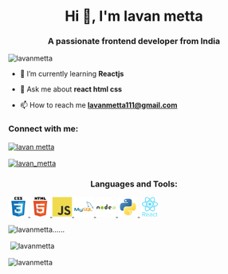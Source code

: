<h1 align="center">Hi 👋, I'm lavan metta</h1>
<h3 align="center">A passionate frontend developer from India</h3>

<p align="left"> <img src="https://komarev.com/ghpvc/?username=lavanmetta&label=Profile%20views&color=0e75b6&style=flat" alt="lavanmetta" /> </p>

- 🌱 I’m currently learning **Reactjs**

- 💬 Ask me about **react html css**

- 📫 How to reach me **lavanmetta111@gmail.com**

<h3 align="left">Connect with me:</h3>
<p align="left">
<a href="https://linkedin.com/in/lavan metta" target="blank"><img align="center" src="https://raw.githubusercontent.com/rahuldkjain/github-profile-readme-generator/master/src/images/icons/Social/linked-in-alt.svg" alt="lavan metta" height="30" width="40" /></a>
  
<a href="https://instagram.com/lavan_metta" target="blank"><img align="center" src="https://raw.githubusercontent.com/rahuldkjain/github-profile-readme-generator/master/src/images/icons/Social/instagram.svg" alt="lavan_metta" height="30" width="40" /></a>
</p>

<h3 align="center">Languages and Tools:</h3>
<p align="left"> <a href="https://www.w3schools.com/css/" target="_blank" rel="noreferrer"> <img src="https://raw.githubusercontent.com/devicons/devicon/master/icons/css3/css3-original-wordmark.svg" alt="css3" width="40" height="40"/> </a> <a href="https://www.w3.org/html/" target="_blank" rel="noreferrer"> <img src="https://raw.githubusercontent.com/devicons/devicon/master/icons/html5/html5-original-wordmark.svg" alt="html5" width="40" height="40"/> </a> <a href="https://developer.mozilla.org/en-US/docs/Web/JavaScript" target="_blank" rel="noreferrer"> <img src="https://raw.githubusercontent.com/devicons/devicon/master/icons/javascript/javascript-original.svg" alt="javascript" width="40" height="40"/> </a> <a href="https://www.mysql.com/" target="_blank" rel="noreferrer"> <img src="https://raw.githubusercontent.com/devicons/devicon/master/icons/mysql/mysql-original-wordmark.svg" alt="mysql" width="40" height="40"/> </a> <a href="https://nodejs.org" target="_blank" rel="noreferrer"> <img src="https://raw.githubusercontent.com/devicons/devicon/master/icons/nodejs/nodejs-original-wordmark.svg" alt="nodejs" width="40" height="40"/> </a> <a href="https://www.python.org" target="_blank" rel="noreferrer"> <img src="https://raw.githubusercontent.com/devicons/devicon/master/icons/python/python-original.svg" alt="python" width="40" height="40"/> </a> <a href="https://reactjs.org/" target="_blank" rel="noreferrer"> <img src="https://raw.githubusercontent.com/devicons/devicon/master/icons/react/react-original-wordmark.svg" alt="react" width="40" height="40"/> </a> </p>

<p><img align="left" margin-top="10px" src="https://github-readme-stats.vercel.app/api/top-langs?username=lavanmetta&show_icons=true&locale=en&layout=compact" alt="lavanmetta" />
</p> 

<div align="left" >......</div>
<p>&nbsp;<img align="center" src="https://github-readme-stats.vercel.app/api?username=lavanmetta&show_icons=true&locale=en" alt="lavanmetta" /></p>

<p><img align="center" src="https://github-readme-streak-stats.herokuapp.com/?user=lavanmetta&" alt="lavanmetta" /></p>
